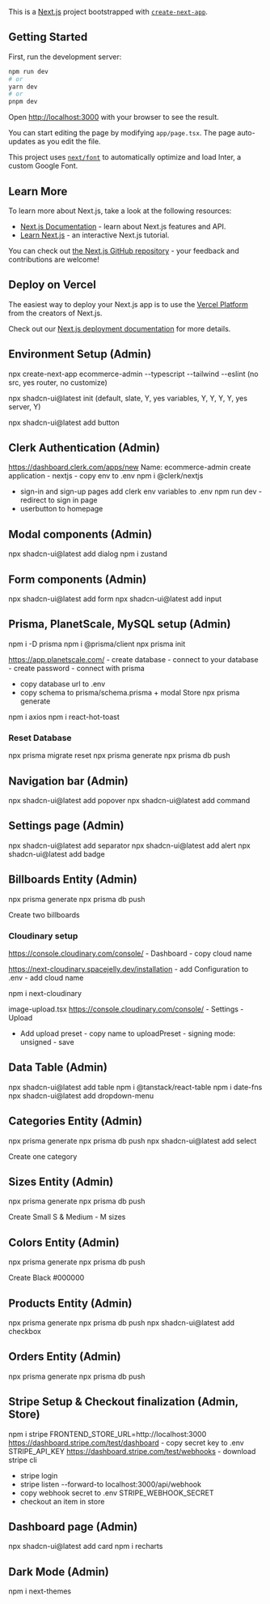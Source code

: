 This is a [Next.js](https://nextjs.org/) project bootstrapped with [`create-next-app`](https://github.com/vercel/next.js/tree/canary/packages/create-next-app).

## Getting Started

First, run the development server:

```bash
npm run dev
# or
yarn dev
# or
pnpm dev
```

Open [http://localhost:3000](http://localhost:3000) with your browser to see the result.

You can start editing the page by modifying `app/page.tsx`. The page auto-updates as you edit the file.

This project uses [`next/font`](https://nextjs.org/docs/basic-features/font-optimization) to automatically optimize and load Inter, a custom Google Font.

## Learn More

To learn more about Next.js, take a look at the following resources:

- [Next.js Documentation](https://nextjs.org/docs) - learn about Next.js features and API.
- [Learn Next.js](https://nextjs.org/learn) - an interactive Next.js tutorial.

You can check out [the Next.js GitHub repository](https://github.com/vercel/next.js/) - your feedback and contributions are welcome!

## Deploy on Vercel

The easiest way to deploy your Next.js app is to use the [Vercel Platform](https://vercel.com/new?utm_medium=default-template&filter=next.js&utm_source=create-next-app&utm_campaign=create-next-app-readme) from the creators of Next.js.

Check out our [Next.js deployment documentation](https://nextjs.org/docs/deployment) for more details.

## Environment Setup (Admin)
npx create-next-app ecommerce-admin --typescript --tailwind --eslint
(no src, yes router, no customize)

npx shadcn-ui@latest init
(default, slate, Y, yes variables, Y, Y, Y, Y, yes server, Y)

npx shadcn-ui@latest add button

## Clerk Authentication (Admin)
https://dashboard.clerk.com/apps/new
Name: ecommerce-admin
create application - nextjs - copy env to .env
npm i @clerk/nextjs
<mount clerk provider>
- sign-in and sign-up pages
add clerk env variables to .env
npm run dev - redirect to sign in page
- userbutton to homepage

## Modal components (Admin)
npx shadcn-ui@latest add dialog
npm i zustand

## Form components (Admin)
npx shadcn-ui@latest add form
npx shadcn-ui@latest add input

## Prisma, PlanetScale, MySQL setup (Admin)
npm i -D prisma
npm i @prisma/client
npx prisma init

https://app.planetscale.com/ - create database - connect to your database - create password - connect with prisma
- copy database url to .env
- copy schema to prisma/schema.prisma + modal Store
npx prisma generate

npm i axios
npm i react-hot-toast

### Reset Database
npx prisma migrate reset
npx prisma generate
npx prisma db push

## Navigation bar (Admin)
npx shadcn-ui@latest add popover
npx shadcn-ui@latest add command

## Settings page (Admin)
npx shadcn-ui@latest add separator
npx shadcn-ui@latest add alert
npx shadcn-ui@latest add badge

## Billboards Entity (Admin)

npx prisma generate
npx prisma db push

Create two billboards

### Cloudinary setup
https://console.cloudinary.com/console/ - Dashboard - copy cloud name

https://next-cloudinary.spacejelly.dev/installation - add Configuration to .env - add cloud name

npm i next-cloudinary

image-upload.tsx
<CldUploadWidget onUpload={onUpload} uploadPreset="...">
https://console.cloudinary.com/console/ - Settings - Upload
- Add upload preset - copy name to uploadPreset - signing mode: unsigned - save

## Data Table (Admin)
npx shadcn-ui@latest add table
npm i @tanstack/react-table
npm i date-fns
npx shadcn-ui@latest add dropdown-menu

## Categories Entity (Admin)
npx prisma generate
npx prisma db push
npx shadcn-ui@latest add select

Create one category

## Sizes Entity (Admin)
npx prisma generate
npx prisma db push

Create Small S & Medium - M sizes

## Colors Entity (Admin)
npx prisma generate
npx prisma db push

Create Black #000000

## Products Entity (Admin)
npx prisma generate
npx prisma db push
npx shadcn-ui@latest add checkbox

## Orders Entity (Admin)
npx prisma generate
npx prisma db push

## Stripe Setup & Checkout finalization (Admin, Store)
npm i stripe
FRONTEND_STORE_URL=http://localhost:3000
https://dashboard.stripe.com/test/dashboard - copy secret key to .env STRIPE_API_KEY
https://dashboard.stripe.com/test/webhooks - download stripe cli
- stripe login
- stripe listen --forward-to localhost:3000/api/webhook
- copy webhook secret to .env STRIPE_WEBHOOK_SECRET
- checkout an item in store

## Dashboard page (Admin)
npx shadcn-ui@latest add card
npm i recharts

## Dark Mode (Admin)
npm i next-themes